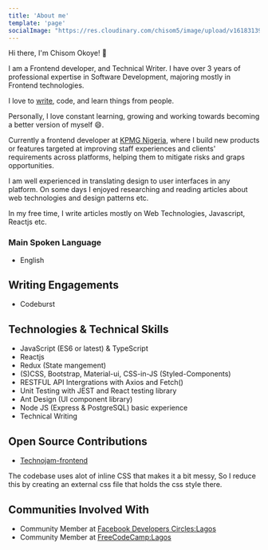 ```yaml
---
title: 'About me'
template: 'page'
socialImage: "https://res.cloudinary.com/chisom5/image/upload/v1618313922/photo.jpg"
---
```


Hi there, I'm Chisom Okoye! 👋

I am a Frontend developer, and Technical Writer. I have over 3 years of professional expertise in Software Development, majoring mostly in Frontend technologies.

I love to [write](/), code, and learn things from people.

Personally, I love constant learning, growing and working towards becoming a better version of myself 😄.

Currently a frontend developer at [KPMG Nigeria](https://home.kpmg/ng/en), where I build new products or features targeted at improving staff experiences and clients' requirements across platforms, helping them to mitigate risks and graps opportunities.

I am well experienced in translating design to user interfaces in any platform. On some days I enjoyed researching and reading articles about web technologies and design patterns etc.

In my free time, I write articles mostly on Web Technologies, Javascript, Reactjs etc. 

### Main Spoken Language

- English

## Writing Engagements

- Codeburst

## Technologies & Technical Skills

- JavaScript (ES6 or latest) & TypeScript
- Reactjs 
- Redux (State mangement)
- (S)CSS, Bootstrap, Material-ui, CSS-in-JS (Styled-Components)
- RESTFUL API  Intergrations with Axios and Fetch()
- Unit Testing with JEST and React testing library
- Ant Design (UI component library)
- Node JS (Express & PostgreSQL)  basic experience
- Technical Writing


## Open Source Contributions

- [Technojam-frontend](https://github.com/technojam/technojam-frontend)

The codebase uses alot of inline CSS that makes it a bit messy, So I reduce this by creating an external css file that  holds the css style there.

## Communities Involved With

- Community Member at [Facebook Developers Circles:Lagos](https://web.facebook.com/groups/devcReactNigeria/)
- Community Member at [FreeCodeCamp:Lagos](https://web.facebook.com/groups/free.code.camp.lagos)

